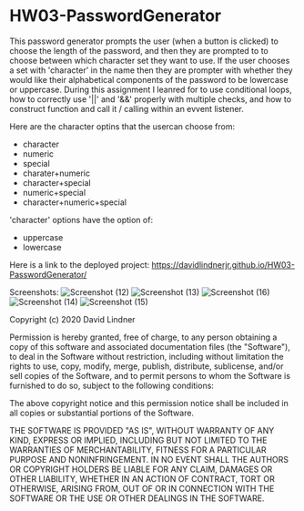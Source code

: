 # HW03-PasswordGenerator

This password generator prompts the user (when a button is clicked) to choose the length of the password, and then they are prompted to to choose between which character set they want to use. If the user chooses a set with 'character' in the name then they are prompter with whether they would like their alphabetical components of the password to be lowercase or uppercase. During this assignment I leanred for to use conditional loops, how to correctly use '||' and '&&' properly with multiple checks, and how to construct function and call it / calling within an evvent listener.

Here are the character optins that the usercan choose from:

* character
* numeric
* special
* charater+numeric
* character+special
* numeric+special
* character+numeric+special

'character' options have the option of:

* uppercase
* lowercase

Here is a link to the deployed project:
https://davidlindnerjr.github.io/HW03-PasswordGenerator/

Screenshots:
![Screenshot (12)](https://user-images.githubusercontent.com/65383133/87977943-6f4c8100-ca84-11ea-85ee-0925dd904cd8.png)
![Screenshot (13)](https://user-images.githubusercontent.com/65383133/87977953-74a9cb80-ca84-11ea-8449-22e311cb8284.png)
![Screenshot (16)](https://user-images.githubusercontent.com/65383133/87977960-770c2580-ca84-11ea-9855-c69dc4b69b2e.png)
![Screenshot (14)](https://user-images.githubusercontent.com/65383133/87977969-796e7f80-ca84-11ea-8583-d213adff294d.png)
![Screenshot (15)](https://user-images.githubusercontent.com/65383133/87977981-7c697000-ca84-11ea-9e83-b62895294559.png)


Copyright (c) 2020 David Lindner

Permission is hereby granted, free of charge, to any person obtaining a copy
of this software and associated documentation files (the "Software"), to deal
in the Software without restriction, including without limitation the rights
to use, copy, modify, merge, publish, distribute, sublicense, and/or sell
copies of the Software, and to permit persons to whom the Software is
furnished to do so, subject to the following conditions:

The above copyright notice and this permission notice shall be included in all
copies or substantial portions of the Software.

THE SOFTWARE IS PROVIDED "AS IS", WITHOUT WARRANTY OF ANY KIND, EXPRESS OR
IMPLIED, INCLUDING BUT NOT LIMITED TO THE WARRANTIES OF MERCHANTABILITY,
FITNESS FOR A PARTICULAR PURPOSE AND NONINFRINGEMENT. IN NO EVENT SHALL THE
AUTHORS OR COPYRIGHT HOLDERS BE LIABLE FOR ANY CLAIM, DAMAGES OR OTHER
LIABILITY, WHETHER IN AN ACTION OF CONTRACT, TORT OR OTHERWISE, ARISING FROM,
OUT OF OR IN CONNECTION WITH THE SOFTWARE OR THE USE OR OTHER DEALINGS IN THE
SOFTWARE.
